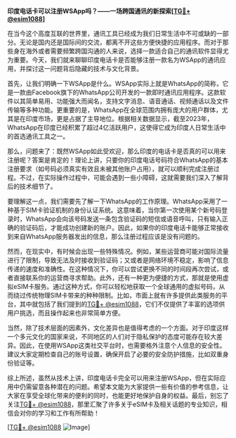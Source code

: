 **印度电话卡可以注册WSApp吗？——一场跨国通讯的新探索[[TG💪+ @esim1088](https://t.me/s/esim1088)]**

在当今这个高度互联的世界里，通讯工具已经成为我们日常生活中不可或缺的一部分。无论是国内还是国际间的交流，都离不开这些方便快捷的应用程序。而对于那些身在海外或者需要频繁跨国沟通的人来说，选择一款适合自己的通讯软件显得尤为重要。今天，我们就来聊聊印度电话卡是否能够注册一款名为WSApp的通讯应用，并探讨这一问题背后隐藏的技术与文化背景。

首先，让我们明确一下WSApp是什么。WSApp实际上就是WhatsApp的简称，它是一款由Facebook旗下的WhatsApp公司开发的一款即时通讯应用程序。这款软件以其简单易用、功能强大而闻名，支持文字消息、语音通话、视频通话以及文件传输等多种功能。更重要的是，WhatsApp在全球范围内拥有庞大的用户群体，尤其是在印度市场，更是占据了主导地位。根据相关数据显示，截至2023年，WhatsApp在印度已经积累了超过4亿活跃用户，这使得它成为印度人日常生活中的首选通讯工具之一。

那么，问题来了：既然WSApp如此受欢迎，那么印度的电话卡是否真的可以用来注册呢？答案是肯定的！理论上讲，只要你的印度电话号码符合WhatsApp的基本注册要求（如号码必须真实有效且未被其他账户占用），就可以顺利完成注册过程。不过，在实际操作过程中，可能会遇到一些小障碍，这就需要我们深入了解背后的技术细节了。

要理解这一点，我们需要先了解一下WhatsApp的工作原理。WhatsApp采用了一种基于SIM卡验证机制的身份认证系统。这意味着，当你第一次使用某个新号码登录时，WhatsApp会向该号码发送一条包含验证码的短信或语音呼叫，只有输入正确的验证码后，才能成功创建新的账户。因此，如果你的印度电话卡能够正常接收到来自WhatsApp服务器发出的信息，那么注册过程应该是没有问题的。

然而，在现实中，有时候会出现一些特殊情况。例如，某些运营商可能对国际流量进行了限制，导致无法及时接收到验证码；又或者是网络环境不稳定，影响了信息传递的速度和准确性。在这种情况下，你可以尝试更换不同的时间段再次尝试，或者直接联系你的运营商寻求帮助。此外，还有一种更为便捷的方式，那就是使用虚拟eSIM卡服务。通过这种方式，你可以轻松地获取一个全球通用的虚拟号码，从而绕过传统物理SIM卡带来的种种限制。比如，市面上就有许多提供此类服务的平台，其中就包括了我们提到的[TG💪+ @esim1088](https://t.me/s/esim1088)，它们不仅提供了丰富的选项供用户挑选，而且操作起来也非常简单方便。

当然，除了技术层面的因素外，文化差异也是值得考虑的一个方面。对于印度这样一个多元文化的国家来说，不同地区的人们对于隐私保护的态度可能存在较大差异。因此，在使用WSApp这类社交平台时，也需要格外注意个人信息的安全性。建议大家定期检查自己的账号设置，确保开启了必要的安全防护措施，比如双重身份验证等。

综上所述，虽然从技术上讲，印度电话卡完全可以用来注册WSApp，但在实际应用中仍需留意各种潜在的问题。希望本文能为大家提供一些有价值的参考信息，让大家在享受全球化带来的便利的同时，也能更好地保护自身的权益。最后，别忘了关注[TG💪+ @esim1088](https://t.me/s/esim1088)，那里汇聚了许多关于eSIM卡及相关话题的专业知识，相信会对你的学习和工作有所帮助！

[[TG💪+ @esim1088](https://t.me/s/esim1088) ![Image](https://i.postimg.cc/4NQfJmqS/Snipaste-2025-05-13-00-14-12.png)]